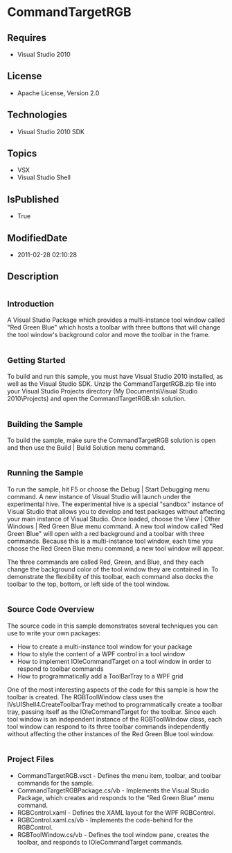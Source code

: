 # CommandTargetRGB
## Requires
* Visual Studio 2010
## License
* Apache License, Version 2.0
## Technologies
* Visual Studio 2010 SDK
## Topics
* VSX
* Visual Studio Shell
## IsPublished
* True
## ModifiedDate
* 2011-02-28 02:10:28
## Description

<h1><span style="font-size:large">Introduction</span></h1>
<p>A Visual Studio Package which provides a multi-instance tool window called &quot;Red Green Blue&quot; which hosts a toolbar with three buttons that will change the tool window's background color and move the toolbar in the frame.</p>
<h1><span style="font-size:large">Getting Started</span></h1>
<p>To build and run this sample, you must have Visual Studio 2010 installed, as well as the Visual Studio SDK. Unzip the CommandTargetRGB.zip file into your Visual Studio Projects directory (My Documents\Visual Studio 2010\Projects) and open the CommandTargetRGB.sln
 solution.</p>
<h1><span style="font-size:large">Building the Sample</span></h1>
<p>To build the sample, make sure the CommandTargetRGB solution is open and then use the Build | Build Solution menu command.</p>
<h1><span style="font-size:large">Running the Sample</span></h1>
<p>To run the sample, hit F5 or choose the Debug | Start Debugging menu command. A new instance of Visual Studio will launch under the experimental hive. The experimental hive is a special &quot;sandbox&quot; instance of Visual Studio that allows you to develop and test
 packages without affecting your main instance of Visual Studio. Once loaded, choose the View | Other Windows | Red Green Blue menu command. A new tool window called &quot;Red Green Blue&quot; will open with a red background and a toolbar with three commands. Because
 this is a multi-instance tool window, each time you choose the Red Green Blue menu command, a new tool window will appear.</p>
<p>The three commands are called Red, Green, and Blue, and they each change the background color of the tool window they are contained in. To demonstrate the flexibility of this toolbar, each command also docks the toolbar to the top, bottom, or left side of
 the tool window.</p>
<h1><span style="font-size:large">Source Code Overview</span></h1>
<p>The source code in this sample demonstrates several techniques you can use to write your own packages:</p>
<ul>
<li>How to create a multi-instance tool window for your package </li><li>How to style the content of a WPF control in a tool window </li><li>How to implement IOleCommandTarget on a tool window in order to respond to toolbar commands
</li><li>How to programmatically add a ToolBarTray to a WPF grid </li></ul>
<p>One of the most interesting aspects of the code for this sample is how the toolbar is created. The RGBToolWindow class uses the IVsUIShell4.CreateToolbarTray method to programmatically create a toolbar tray, passing itself as the IOleCommandTarget for the
 toolbar. Since each tool window is an independent instance of the RGBToolWindow class, each tool window can respond to its three toolbar commands independently without affecting the other instances of the Red Green Blue tool window.</p>
<h1><span style="font-size:large">Project Files</span></h1>
<ul>
<li>CommandTargetRGB.vsct - Defines the menu item, toolbar, and toolbar commands for the sample.
</li><li>CommandTargetRGBPackage.cs/vb - Implements the Visual Studio Package, which creates and responds to the &quot;Red Green Blue&quot; menu command.
</li><li>RGBControl.xaml - Defines the XAML layout for the WPF RGBControl. </li><li>RGBControl.xaml.cs/vb - Implements the code-behind for the RGBControl. </li><li>RGBToolWindow.cs/vb - Defines the tool window pane, creates the toolbar, and responds to IOleCommandTarget commands.
</li></ul>
